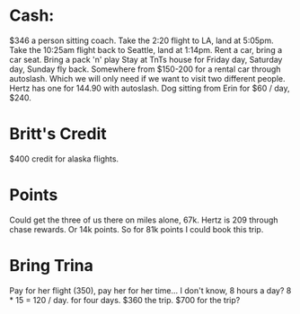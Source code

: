 # Cash:
$346 a person sitting coach.
Take the 2:20 flight to LA, land at 5:05pm.
Take the 10:25am flight back to Seattle, land at 1:14pm.
Rent a car, bring a car seat. Bring a pack 'n' play
Stay at TnTs house for Friday day, Saturday day, Sunday fly back.
Somewhere from $150-200 for a rental car through autoslash. Which we will only need if we want to visit two different people. Hertz has one for 144.90 with autoslash.
Dog sitting from Erin for $60 / day, $240.

# Britt's Credit

$400 credit for alaska flights.

# Points
Could get the three of us there on miles alone, 67k.
Hertz is 209 through chase rewards. Or 14k points.
So for 81k points I could book this trip.

# Bring Trina

Pay for her flight (350), pay her for her time... I don't know, 8 hours a day? 8 * 15 = 120 / day. for four days.
$360 the trip. $700 for the trip?
